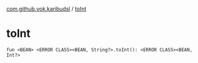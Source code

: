 [com.github.vok.karibudsl](index.md) / [toInt](.)

# toInt

`fun <BEAN> <ERROR CLASS><BEAN, String?>.toInt(): <ERROR CLASS><BEAN, Int?>`